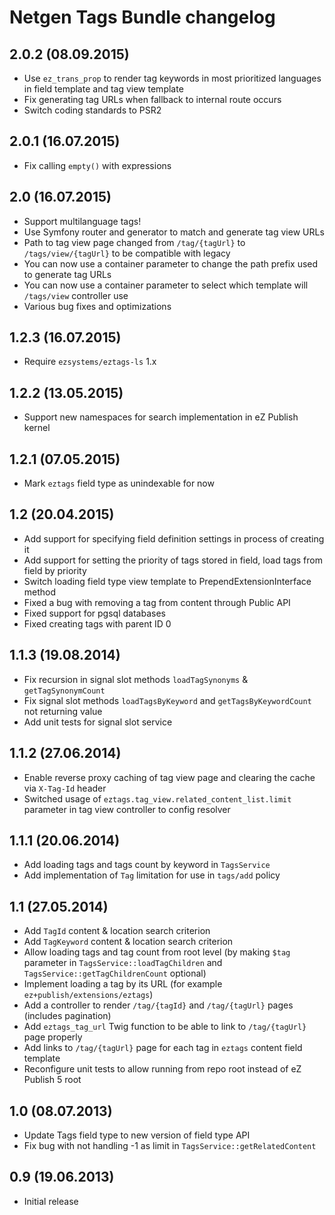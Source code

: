 Netgen Tags Bundle changelog
============================

2.0.2 (08.09.2015)
------------------

* Use `ez_trans_prop` to render tag keywords in most prioritized languages in field template and tag view template
* Fix generating tag URLs when fallback to internal route occurs
* Switch coding standards to PSR2

2.0.1 (16.07.2015)
------------------

* Fix calling `empty()` with expressions

2.0 (16.07.2015)
----------------

* Support multilanguage tags!
* Use Symfony router and generator to match and generate tag view URLs
* Path to tag view page changed from `/tag/{tagUrl}` to `/tags/view/{tagUrl}` to be compatible with legacy
* You can now use a container parameter to change the path prefix used to generate tag URLs
* You can now use a container parameter to select which template will `/tags/view` controller use
* Various bug fixes and optimizations

1.2.3 (16.07.2015)
------------------

* Require `ezsystems/eztags-ls` 1.x

1.2.2 (13.05.2015)
------------------

* Support new namespaces for search implementation in eZ Publish kernel

1.2.1 (07.05.2015)
------------------

* Mark `eztags` field type as unindexable for now

1.2 (20.04.2015)
----------------

* Add support for specifying field definition settings in process of creating it
* Add support for setting the priority of tags stored in field, load tags from field by priority
* Switch loading field type view template to PrependExtensionInterface method
* Fixed a bug with removing a tag from content through Public API
* Fixed support for pgsql databases
* Fixed creating tags with parent ID 0


1.1.3 (19.08.2014)
------------------

* Fix recursion in signal slot methods `loadTagSynonyms` & `getTagSynonymCount`
* Fix signal slot methods `loadTagsByKeyword` and `getTagsByKeywordCount` not returning value
* Add unit tests for signal slot service


1.1.2 (27.06.2014)
------------------

* Enable reverse proxy caching of tag view page and clearing the cache via `X-Tag-Id` header
* Switched usage of `eztags.tag_view.related_content_list.limit` parameter in tag view controller to config resolver


1.1.1 (20.06.2014)
------------------

* Add loading tags and tags count by keyword in `TagsService`
* Add implementation of `Tag` limitation for use in `tags/add` policy


1.1 (27.05.2014)
----------------

* Add `TagId` content & location search criterion
* Add `TagKeyword` content & location search criterion
* Allow loading tags and tag count from root level (by making `$tag` parameter in `TagsService::loadTagChildren` and `TagsService::getTagChildrenCount` optional)
* Implement loading a tag by its URL (for example `ez+publish/extensions/eztags`)
* Add a controller to render `/tag/{tagId}` and `/tag/{tagUrl}` pages (includes pagination)
* Add `eztags_tag_url` Twig function to be able to link to `/tag/{tagUrl}` page properly
* Add links to `/tag/{tagUrl}` page for each tag in `eztags` content field template
* Reconfigure unit tests to allow running from repo root instead of eZ Publish 5 root


1.0 (08.07.2013)
----------------

* Update Tags field type to new version of field type API
* Fix bug with not handling -1 as limit in `TagsService::getRelatedContent`


0.9 (19.06.2013)
----------------

* Initial release
